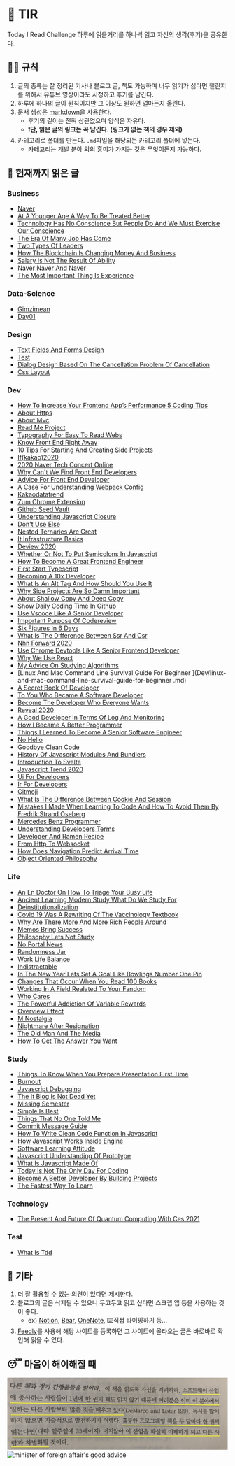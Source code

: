 # 📖 TIR
Today I Read Challenge
하루에 읽을거리를 하나씩 읽고 자신의 생각(후기)을 공유한다.   

## 👩‍⚖️ 규칙  

1. 글의 종류는 잘 정리된 기사나 블로그 글, 책도 가능하며 너무 읽기가 싫다면 챌린지를 위해서 유튜브 영상이라도 시청하고 후기를 남긴다. 
2. 하루에 하나의 글이 원칙이지만 그 이상도 원하면 얼마든지 올린다. 
3. 문서 생성은 [markdown](https://gist.github.com/ihoneymon/652be052a0727ad59601)을 사용한다.   
    - 후기의 길이는 전혀 상관없으며 양식은 자유다.  
    - **❗단, 읽은 글의 링크는 꼭 남긴다. (링크가 없는 책의 경우 제외)** 
4. 카테고리로 폴더를 만든다. `.md`파일을 해당되는 카테고리 폴더에 넣는다.   
    - 카테고리는 개발 분야 외의 흥미가 가지는 것은 무엇이든지 가능하다.   

## 📰 현재까지 읽은 글  
### Business

- [Naver](Business/naver.md)
- [At A Younger Age A Way To Be Treated Better](Business/at-a-younger-age-a-way-to-be-treated-better.md)
- [Technology Has No Conscience But People Do And We Must Exercise Our Conscience](Business/technology-has-no-conscience-but-people-do-and-we-must-exercise-our-conscience.md)
- [The Era Of Many Job Has Come](Business/the-era-of-many-job-has-come.md)
- [Two Types Of Leaders](Business/two-types-of-leaders.md)
- [How The Blockchain Is Changing Money And Business](Business/how-the-blockchain-is-changing-money-and-business.md)
- [Salary Is Not The Result Of Ability](Business/Salary-is-not-the-result-of-ability..md)
- [Naver Naver And Naver](Business/naver-naver-and-naver.md)
- [The Most Important Thing Is Experience](Business/the-most-important-thing-is-experience.md)

### Data-Science

- [Gimzimean](Data-Science/GIMZIMEAN.md)
- [Day01](Data-Science/Day01.md)

### Design

- [Text Fields And Forms Design](Design/text-fields-and-forms-design.md)
- [Test](Design/test.md)
- [Dialog Design Based On The Cancellation Problem Of Cancellation](Design/dialog-design-based-on-the-cancellation-problem-of-cancellation.md)
- [Css Layout](Design/css-layout.md)

### Dev

- [How To Increase Your Frontend App’s Performance 5 Coding Tips](Dev/how-to-increase-your-frontend-app’s-performance-5-coding-tips.md)
- [About Https](Dev/about-https.md)
- [About Mvc](Dev/about-mvc.md)
- [Read Me Project](Dev/read-me-project.md)
- [Typography For Easy To Read Webs](Dev/typography-for-easy-to-read-webs.md)
- [Know Front End Right Away](Dev/know-front-end-right-away.md)
- [10 Tips For Starting And Creating Side Projects](Dev/10-tips-for-starting-and-creating-side-projects.md)
- [If(kakao)2020](Dev/if(kakao)2020.md)
- [2020 Naver Tech Concert Online](Dev/2020-naver-tech-concert-online.md)
- [Why Can't We Find Front End Developers](Dev/why-can't-we-find-front-end-developers.md)
- [Advice For Front End Developer](Dev/advice-for-front-end-developer.md)
- [A Case For Understanding Webpack Config](Dev/a-case-for-understanding-webpack-config.md)
- [Kakaodatatrend](Dev/kakaodatatrend.md)
- [Zum Chrome Extension](Dev/zum-chrome-extension.md)
- [Github Seed Vault](Dev/github-seed-vault.md)
- [Understanding Javascript Closure](Dev/understanding-javascript-closure.md)
- [Don't Use Else](Dev/don't-use-else.md)
- [Nested Ternaries Are Great](Dev/nested-ternaries-are-great.md)
- [It Infrastructure Basics](Dev/it-infrastructure-basics.md)
- [Deview 2020](Dev/deview-2020.md)
- [Whether Or Not To Put Semicolons In Javascript](Dev/whether-or-not-to-put-semicolons-in-javaScript.md)
- [How To Become A Great Frontend Engineer](Dev/how-to-become-a-great-frontend-engineer.md)
- [First Start Typescript](Dev/first-start-typescript.md)
- [Becoming A 10x Developer](Dev/becoming-a-10x-developer.md)
- [What Is An Alt Tag And How Should You Use It](Dev/what-is-an-alt-tag-and-how-should-you-use-it.md)
- [Why Side Projects Are So Damn Important](Dev/why-side-projects-are-so-damn-important.md)
- [About Shallow Copy And Deep Copy](Dev/about-shallow-copy-and-deep-copy.md)
- [Show Daily Coding Time In Github](Dev/show-daily-coding-time-in-github.md)
- [Use Vscoce Like A Senior Developer](Dev/use-vscoce-like-a-senior-developer.md)
- [Important Purpose Of Codereview](Dev/important-purpose-of-codereview.md)
- [Six Figures In 6 Days](Dev/six-figures-in-6-days.md)
- [What Is The Difference Between Ssr And Csr](Dev/what-is-the-difference-between-SSR-and-CSR.md)
- [Nhn Forward 2020](Dev/nhn-forward-2020.md)
- [Use Chrome Devtools Like A Senior Frontend Developer](Dev/use-chrome-devTools-like-a-senior-frontend-developer.md)
- [Why We Use React](Dev/why-we-use-react.md)
- [My Advice On Studying Algorithms](Dev/my-advice-on-studying-algorithms.md)
- [Linux And Mac Command Line Survival Guide For Beginner
](Dev/linux-and-mac-command-line-survival-guide-for-beginner
.md)
- [A Secret Book Of Developer](Dev/a-secret-book-of-developer.md)
- [To You Who Became A Software Developer](Dev/to-you-who-became-a-software-developer.md)
- [Become The Developer Who Everyone Wants](Dev/become-the-developer-who-everyone-wants.md)
- [Reveal 2020](Dev/reveal-2020.md)
- [A Good Developer In Terms Of Log And Monitoring](Dev/a-good-developer-in-terms-of-log-and-monitoring.md)
- [How I Became A Better Programmer](Dev/how-i-became-a-better-programmer.md)
- [Things I Learned To Become A Senior Software Engineer](Dev/things-i-learned-to-become-a-senior-software-engineer.md)
- [No Hello](Dev/no-hello.md)
- [Goodbye Clean Code](Dev/goodbye-clean-code.md)
- [History Of Javascript Modules And Bundlers](Dev/history-of-javascript-modules-and-bundlers.md)
- [Introduction To Svelte](Dev/introduction-to-svelte.md)
- [Javascript Trend 2020](Dev/javascript-trend-2020.md)
- [Ui For Developers](Dev/ui-for-developers.md)
- [Ir For Developers](Dev/ir-for-developers.md)
- [Gitmoji](Dev/gitmoji.md)
- [What Is The Difference Between Cookie And Session](Dev/what-is-the-difference-between-cookie-and-session.md)
- [Mistakes I Made When Learning To Code And How To Avoid Them By Fredrik Strand Oseberg](Dev/mistakes-i-made-when-learning-to-code-and-how-to-avoid-them-by-fredrik-strand-oseberg.md)
- [Mercedes Benz Programmer](Dev/mercedes-benz-programmer.md)
- [Understanding Developers Terms](Dev/understanding-developers-terms.md)
- [Developer And Ramen Recipe](Dev/developer-and-ramen-recipe.md)
- [From Http To Websocket](Dev/from-HTTP-to-WEBSOCKET.md)
- [How Does Navigation Predict Arrival Time](Dev/how-does-navigation-predict-arrival-time.md)
- [Object Oriented Philosophy](Dev/object-oriented-philosophy.md)

### Life

- [An En Doctor On How To Triage Your Busy Life](Life/an-en-doctor-on-how-to-triage-your-busy-life.md)
- [Ancient Learning Modern Study What Do We Study For](Life/ancient-learning-modern-study-what-do-we-study-for.md)
- [Deinstitutionalization](Life/deinstitutionalization.md)
- [Covid 19 Was A Rewriting Of The Vaccinology Textbook](Life/COVID-19-was-a-rewriting-of-the-vaccinology-textbook.md)
- [Why Are There More And More Rich People Around](Life/why-are-there-more-and-more-rich-people-around.md)
- [Memos Bring Success](Life/memos-bring-success.md)
- [Philosophy Lets Not Study](Life/philosophy-lets-not-study.md)
- [No Portal News](Life/no-portal-news.md)
- [Randomness Jar](Life/randomness-jar.md)
- [Work Life Balance](Life/work-life-balance.md)
- [Indistractable](Life/indistractable.md)
- [In The New Year Lets Set A Goal Like Bowlings Number One Pin](Life/in-the-new-year-lets-set-a-goal-like-bowlings-number-one-pin.md)
- [Changes That Occur When You Read 100 Books](Life/changes-that-occur-when-you-read-100-books.md)
- [Working In A Field Realated To Your Fandom](Life/working-in-a-field-realated-to-your-fandom.md)
- [Who Cares](Life/who-cares.md)
- [The Powerful Addiction Of Variable Rewards](Life/the-powerful-addiction-of-variable-rewards.md)
- [Overview Effect](Life/overview-effect.md)
- [M Nostalgia](Life/m-nostalgia.md)
- [Nightmare After Resignation](Life/nightmare-after-resignation.md)
- [The Old Man And The Media](Life/the-old-man-and-the-media.md)
- [How To Get The Answer You Want](Life/how-to-get-the-answer-you-want.md)

### Study

- [Things To Know When You Prepare Presentation First Time](Study/things-to-know-when-you-prepare-presentation-first-time.md)
- [Burnout](Study/burnout.md)
- [Javascript Debugging](Study/javascript-debugging.md)
- [The It Blog Is Not Dead Yet](Study/the-IT-blog-is-not-dead-yet.md)
- [Missing Semester](Study/missing-semester.md)
- [Simple Is Best](Study/simple-is-best.md)
- [Things That No One Told Me](Study/things-that-no-one-told-me.md)
- [Commit Message Guide](Study/commit-message-guide.md)
- [How To Write Clean Code Function In Javascript](Study/how-to-write-clean-code-function-in-javascript.md)
- [How Javascript Works Inside Engine](Study/how-javascript-works-inside-engine.md)
- [Software Learning Attitude](Study/software-learning-attitude.md)
- [Javascript Understanding Of Prototype](Study/javascript-understanding-of-prototype.md)
- [What Is Javascript Made Of](Study/what-is-javascript-made-of.md)
- [Today Is Not The Only Day For Coding](Study/today-is-not-the-only-day-for-coding.md)
- [Become A Better Developer By Building Projects](Study/become-a-better-developer-by-building-projects.md)
- [The Fastest Way To Learn](Study/the-fastest-way-to-learn.md)

### Technology

- [The Present And Future Of Quantum Computing With Ces 2021](Technology/the-present-and-future-of-quantum-computing-with-ces-2021.md)

### Test

- [What Is Tdd](Test/what-is-TDD.md)

## 💬 기타  
1. 더 잘 활용할 수 있는 의견이 있다면 제시한다.  
2. 블로그의 글은 삭제될 수 있으니 두고두고 읽고 싶다면 스크랩 앱 등을 사용하는 것이 좋다.  
    - ex) [Notion](https://www.notion.so/), [Bear](https://bear.app/), [OneNote](https://www.onenote.com/), ⌨️직접 타이핑하기 등...
3. [Feedly](https://feedly.com/)를 사용해 해당 사이트를 등록하면 그 사이트에 올라오는 글은 바로바로 확인해 읽을 수 있다.   


## 😴 마음이 해이해질 때 

![code-complete2](img/IMG_7770.jpg)
![minister of foreign affair's good advice](img/kang.png)

